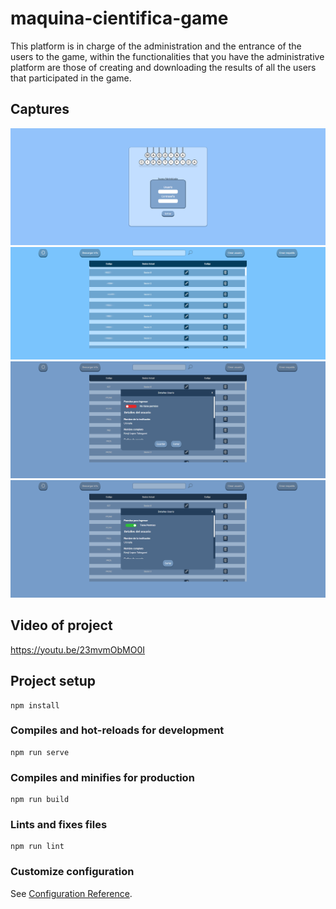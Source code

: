 # maquina-cientifica-game

This platform is in charge of the administration and the entrance of the users to the game, within the functionalities that you have the administrative platform are those of creating and downloading the results of all the users that participated in the game.

## Captures

![preview1](/captures/login.png)
![preview2](/captures/Dashboard.png)
![preview3](/captures/Capture1.png)
![preview4](/captures/Capture2.png)

## Video of project

https://youtu.be/23mvmObMO0I

## Project setup

```
npm install
```

### Compiles and hot-reloads for development

```
npm run serve
```

### Compiles and minifies for production

```
npm run build
```

### Lints and fixes files

```
npm run lint
```

### Customize configuration

See [Configuration Reference](https://cli.vuejs.org/config/).
